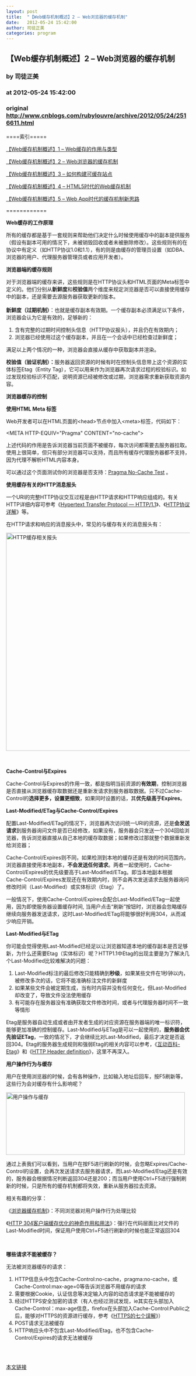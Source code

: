 ```yaml
---
layout: post
title:  "【Web缓存机制概述】2 – Web浏览器的缓存机制"
date:   2012-05-24 15:42:00
author: 司徒正美
categories: program
---
```


## 【Web缓存机制概述】2 – Web浏览器的缓存机制
### by 司徒正美
### at 2012-05-24 15:42:00
### original <http://www.cnblogs.com/rubylouvre/archive/2012/05/24/2516611.html>

<p>====索引=====</p><p><a href="http://www.cnblogs.com/rubylouvre/archive/2012/05/24/2516606.html">【Web缓存机制概述】1 – Web缓存的作用与类型</a></p><p><a href="http://www.cnblogs.com/rubylouvre/archive/2012/05/24/2516611.html">【Web缓存机制概述】2 – Web浏览器的缓存机制</a></p><p><a href="http://www.cnblogs.com/rubylouvre/archive/2012/05/24/2516613.html">【Web缓存机制概述】3 – 如何构建可缓存站点</a></p><p><a href="http://www.cnblogs.com/rubylouvre/archive/2012/05/24/2516647.html">【Web缓存机制概述】4 – HTML5时代的Web缓存机制</a></p><p><a href="http://www.cnblogs.com/rubylouvre/archive/2012/05/24/2516648.html">【Web缓存机制概述】5 – Web App时代的缓存机制新思路</a></p><p>============</p><p><strong><span style="direction:ltr">Web缓存的工作原理</span></strong></p><p>所有的缓存都是基于一套规则来帮助他们决定什么时候使用缓存中的副本提供服务（假设有副本可用的情况下，未被销毁回收或者未被删除修改）。这些规则有的在协议中有定义（如HTTP协议1.0和1.1），有的则是由缓存的管理员设置（如DBA、浏览器的用户、代理服务器管理员或者应用开发者）。</p><p><strong>浏览器端的缓存规则</strong></p><p>对于浏览器端的缓存来讲，这些规则是在HTTP协议头和HTML页面的Meta标签中定义的。他们分别从<strong>新鲜度</strong>和<strong>校验值</strong>两个维度来规定浏览器是否可以直接使用缓存中的副本，还是需要去源服务器获取更新的版本。<br><span></span><br><strong>新鲜度（过期机制）</strong>：也就是缓存副本有效期。一个缓存副本必须满足以下条件，浏览器会认为它是有效的，足够新的：</p><ol><li><span style="direction:ltr">含有完整的过期时间控制头信息（HTTP协议报头），并且仍在有效期内；</span></li><li><span style="direction:ltr">浏览器已经使用过这个缓存副本，并且在一个会话中已经检查过新鲜度；</span></li></ol><p>满足以上两个情况的一种，浏览器会直接从缓存中获取副本并渲染。</p><p><strong>校验值（验证机制）：</strong>服务器返回资源的时候有时在控制头信息带上这个资源的实体标签Etag（Entity Tag），它可以用来作为浏览器再次请求过程的校验标识。如过发现校验标识不匹配，说明资源已经被修改或过期，浏览器需求重新获取资源内容。</p><p><strong></strong></p><p><strong>浏览器缓存的控制</strong></p><p><strong>使用HTML Meta 标签</strong></p><p>Web开发者可以在HTML页面的&lt;head&gt;节点中加入&lt;meta&gt;标签，代码如下：</p>&lt;META HTTP-EQUIV=&quot;Pragma&quot; CONTENT=&quot;no-cache&quot;&gt;<p>上述代码的作用是告诉浏览器当前页面不被缓存，每次访问都需要去服务器拉取。使用上很简单，但只有部分浏览器可以支持，而且所有缓存代理服务器都不支持，因为代理不解析HTML内容本身。</p><p>可以通过这个页面测试你的浏览器是否支持：<a title="No-Cache Test" href="http://www.procata.com/cachetest/tests/pragma/index.php">Pragma No-Cache Test</a> 。</p><p><strong>使用缓存有关的HTTP消息报头</strong></p><p>一个URI的完整HTTP协议交互过程是由HTTP请求和HTTP响应组成的。有关HTTP详细内容可参考《<a title="HTTP" href="http://www.w3.org/Protocols/rfc2616/rfc2616.html">Hypertext Transfer Protocol — HTTP/1.1</a>》、《<a title="HTTP协议详解" href="http://www.cnblogs.com/li0803/archive/2008/11/03/1324746.html">HTTP协议详解</a>》等。</p><p>在HTTP请求和响应的消息报头中，常见的与缓存有关的消息报头有：</p><p><img title="HTTP缓存相关报头" src="http://images.cnblogs.com/cnblogs_com/rubylouvre/250668/o_http-header1.png" alt="HTTP缓存相关报头" height="596" width="597"></p><p> </p><p><strong>Cache-Control与Expires</strong></p><p>Cache-Control与Expires的作用一致，都是指明当前资源的<strong>有效期</strong>，控制浏览器是否直接从浏览器缓存取数据还是重新发请求到服务器取数据。只不过Cache-Control的<strong>选择更多，设置更细致</strong>，如果同时设置的话，其<strong>优先级高于Expires</strong>。</p><p><strong>Last-Modified/ETag与Cache-Control/Expires</strong></p><p>配置Last-Modified/ETag的情况下，浏览器再次访问统一URI的资源，还是<strong>会发送请求</strong>到服务器询问文件是否已经修改，如果没有，服务器会只发送一个304回给浏览器，告诉浏览器直接从自己本地的缓存取数据；如果修改过那就整个数据重新发给浏览器；</p><p>Cache-Control/Expires则不同，如果检测到本地的缓存还是有效的时间范围内，浏览器直接使用本地副本，<strong>不会发送任何请求</strong>。两者一起使用时，Cache-Control/Expires的优先级要高于Last-Modified/ETag。即当本地副本根据Cache-Control/Expires发现还在有效期内时，则不会再次发送请求去服务器询问修改时间（Last-Modified）或实体标识（Etag）了。</p><p>一般情况下，使用Cache-Control/Expires会配合Last-Modified/ETag一起使用，因为即使服务器设置缓存时间, 当用户点击“刷新”按钮时，浏览器会忽略缓存继续向服务器发送请求，这时Last-Modified/ETag将能够很好利用304，从而减少响应开销。</p><p><strong>Last-Modified与ETag</strong></p><p>你可能会觉得使用Last-Modified已经足以让浏览器知道本地的缓存副本是否足够新，为什么还需要Etag（实体标识）呢？HTTP1.1中Etag的出现主要是为了解决几个Last-Modified比较难解决的问题：</p><ol><li><span style="direction:ltr">Last-Modified标注的最后修改只能精确到<strong>秒级</strong>，如果某些文件在1秒钟以内，被修改多次的话，它将不能准确标注文件的新鲜度</span></li><li><span style="direction:ltr">如果某些文件会被定期生成，当有时内容并没有任何变化，但Last-Modified却改变了，导致文件没法使用缓存</span></li><li><span style="direction:ltr">有可能存在服务器没有准确获取文件修改时间，或者与代理服务器时间不一致等情形</span></li></ol><p>Etag是服务器自动生成或者由开发者生成的对应资源在服务器端的唯一标识符，能够更加准确的控制缓存。Last-Modified与ETag是可以一起使用的，<strong>服务器会优先验证ETag</strong>，一致的情况下，才会继续比对Last-Modified，最后才决定是否返回304。Etag的服务器生成规则和强弱Etag的相关内容可以参考，《<a href="http://www.hudong.com/wiki/Etag">互动百科-Etag</a>》和《<a href="http://www.w3.org/Protocols/rfc2616/rfc2616-sec14.html">HTTP Header definition</a>》，这里不再深入。</p><p><strong>用户操作行为与缓存</strong></p><p>用户在使用浏览器的时候，会有各种操作，比如输入地址后回车，按F5刷新等，这些行为会对缓存有什么影响呢？</p><p><img title="用户操作与缓存" src="http://images.cnblogs.com/cnblogs_com/rubylouvre/250668/o_user-action2.png" alt="用户操作与缓存" height="171" width="490"></p><p>通过上表我们可以看到，当用户在按F5进行刷新的时候，会忽略Expires/Cache-Control的设置，会再次发送请求去服务器请求，而Last-Modified/Etag还是有效的，服务器会根据情况判断返回304还是200；而当用户使用Ctrl+F5进行强制刷新的时候，只是所有的缓存机制都将失效，重新从服务器拉去资源。</p><p>相关有趣的分享：</p><p>《<a title="浏览器缓存机制" href="http://www.laruence.com/2010/03/05/1332.html">浏览器缓存机制</a>》：不同浏览器对用户操作行为处理比较</p><p>《<a title="HTTP 304客户端缓存优化的神奇作用和用法" href="http://spyrise.org/blog/http-304-not-modified-header-setting-optimize/">HTTP 304客户端缓存优化的神奇作用和用法</a>》：强行在代码层面比对文件的Last-Modified时间，保证用户使用Ctrl+F5进行刷新的时候也能正常返回304</p><p> </p><p><strong><span style="direction:ltr">哪些请求不能被缓存？</span></strong></p><p>无法被浏览器缓存的请求：</p><ol><li><span style="direction:ltr">HTTP信息头中包含Cache-Control:no-cache，pragma:no-cache，或Cache-Control:max-age=0等告诉浏览器不用缓存的请求</span></li><li><span style="direction:ltr">需要根据Cookie，认证信息等决定输入内容的动态请求是不能被缓存的</span></li><li><span style="direction:ltr">经过HTTPS安全加密的请求（有人也经过测试发现，ie其实在头部加入Cache-Control：max-age信息，firefox在头部加入Cache-Control:Public之后，能够对HTTPS的资源进行缓存，参考《<a title="HTTPS七个误解" href="http://www.ruanyifeng.com/blog/2011/02/seven_myths_about_https.html">HTTPS的七个误解</a>》）</span></li><li><span style="direction:ltr">POST请求无法被缓存</span></li><li><span style="direction:ltr">HTTP响应头中不包含Last-Modified/Etag，也不包含Cache-Control/Expires的请求无法被缓存</span></li></ol><p> </p><img src="http://www.cnblogs.com/rubylouvre/aggbug/2516611.html?type=1" width="1" height="1" alt=""><p><a href="http://www.cnblogs.com/rubylouvre/archive/2012/05/24/2516611.html">本文链接</a></p>